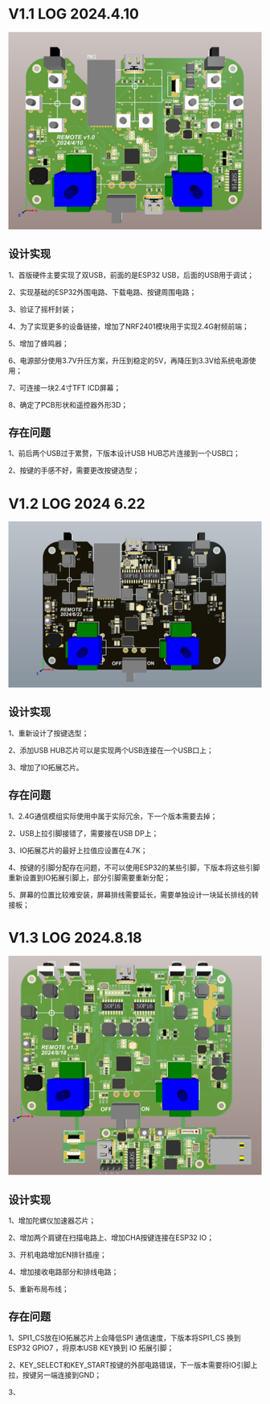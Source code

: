 # V1.1 LOG 2024.4.10

![](../../DOCUMENT/picture/PCB1.png)

## 设计实现

1、首版硬件主要实现了双USB，前面的是ESP32 USB，后面的USB用于调试；

2、实现基础的ESP32外围电路、下载电路、按键周围电路；

3、验证了摇杆封装；

4、为了实现更多的设备链接，增加了NRF2401模块用于实现2.4G射频前端；

5、增加了蜂鸣器；

6、电源部分使用3.7V升压方案，升压到稳定的5V，再降压到3.3V给系统电源使用；

7、可连接一块2.4寸TFT lCD屏幕；

8、确定了PCB形状和遥控器外形3D；

## 存在问题

1、前后两个USB过于累赘，下版本设计USB HUB芯片连接到一个USB口；

2、按键的手感不好，需要更改按键选型；

# V1.2 LOG 2024 6.22

![](../../DOCUMENT/picture/PCB2.png)

## 设计实现

1、重新设计了按键选型；

2、添加USB HUB芯片可以是实现两个USB连接在一个USB口上；

3、增加了IO拓展芯片。

## 存在问题

1、2.4G通信模组实际使用中属于实际冗余，下一个版本需要去掉；

2、USB上拉引脚接错了，需要接在USB DP上；

3、IO拓展芯片的最好上拉值应设置在4.7K；

4、按键的引脚分配存在问题，不可以使用ESP32的某些引脚，下版本将这些引脚重新设置到IO拓展引脚上，部分引脚需要重新分配；

5、屏幕的位置比较难安装，屏幕排线需要延长，需要单独设计一块延长排线的转接板；

# V1.3 LOG 2024.8.18

![](../../DOCUMENT/picture/PCB3.png)

## 设计实现

1、增加陀螺仪加速器芯片；

2、增加两个肩键在扫描电路上、增加CHA按键连接在ESP32 IO；

3、开机电路增加EN排针插座；

4、增加接收电路部分和排线电路；

5、重新布局布线；

## 存在问题

1、SPI1_CS放在IO拓展芯片上会降低SPI 通信速度，下版本将SPI1_CS 换到ESP32 GPIO7 ，将原本USB KEY换到 IO 拓展引脚；

2、KEY_SELECT和KEY_START按键的外部电路错误，下一版本需要将IO引脚上拉，按键另一端连接到GND；

3、